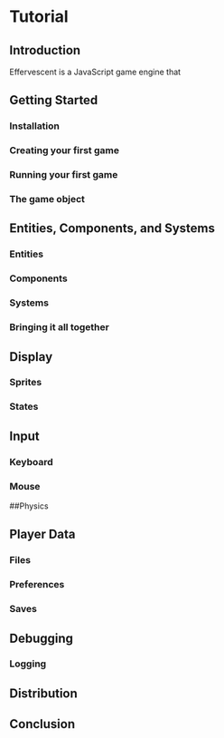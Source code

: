 # Tutorial

## Introduction

Effervescent is a JavaScript game engine that

## Getting Started
### Installation
### Creating your first game
### Running your first game
### The game object

## Entities, Components, and Systems
### Entities
### Components
### Systems
### Bringing it all together

## Display
### Sprites
### States

## Input
### Keyboard
### Mouse

##Physics

## Player Data
### Files
### Preferences
### Saves

## Debugging
### Logging

## Distribution
## Conclusion
